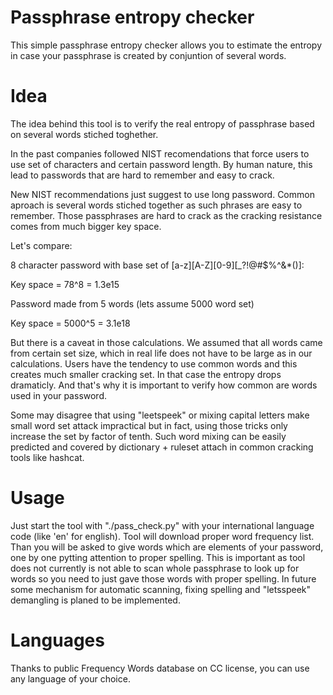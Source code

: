 # Passphrase entropy checker

This simple passphrase entropy checker allows you to estimate the entropy in
case your passphrase is created by conjuntion of several words.

# Idea

The idea behind this tool is to verify the real entropy of passphrase based on
several words stiched toghether. 

In the past companies followed NIST recomendations that force users to use set
of characters and certain password length. By human nature, this lead to passwords
that are hard to remember and easy to crack. 

New NIST recommendations just suggest to use long password. Common aproach is
several words stiched together as such phrases are easy to remember. Those
passphrases are hard to crack as the cracking resistance comes from much bigger 
key space.

Let's compare:

8 character password with base set of [a-z][A-Z][0-9][_?!@#$%^&*()]:

Key space = 78^8 = 1.3e15

Password made from 5 words (lets assume 5000 word set)

Key space = 5000^5 = 3.1e18

But there is a caveat in those calculations. We assumed that all words came from
certain set size, which in real life does not have to be large as in our
calculations. Users have the tendency to use common words and this creates much 
smaller cracking set. In that case the entropy drops dramaticly. And that's why
it is important to verify how common are words used in your password.

Some may disagree that using "leetspeek" or mixing capital letters make small word
set attack impractical but in fact, using those tricks only increase the set by
factor of tenth. Such word mixing can be easily predicted and covered by
dictionary + ruleset attach in common cracking tools like hashcat.

# Usage

Just start the tool with "./pass_check.py" with your international language code
(like 'en' for english). Tool will download proper word frequency list. Than you
will be asked to give words which are elements of your password, one by one
pytting attention to proper spelling. This is important as tool does not
currently is not able to scan whole passphrase to look up for words so you need
to just gave those words with proper spelling.
In future some mechanism for automatic scanning, fixing spelling and "letsspeek"
demangling is planed to be implemented.

# Languages

Thanks to public Frequency Words database on CC license, you can use any
language of your choice. 

